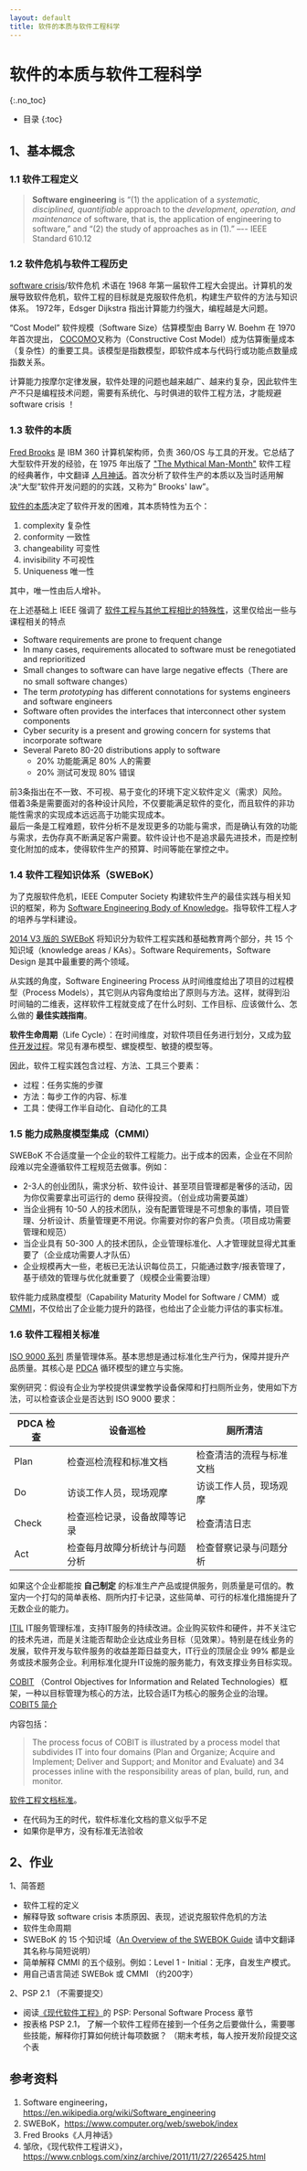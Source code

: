 ```yaml
---
layout: default
title: 软件的本质与软件工程科学
---
```


# 软件的本质与软件工程科学
{:.no_toc}

* 目录
{:toc}

## 1、基本概念

### 1.1 软件工程定义

> **Software engineering** is “(1) the application of a _systematic, disciplined, quantifiable_ approach to the _development, operation, and maintenance_ of software, that is, the application of engineering to software,” and “(2) the study of approaches as in (1).” –-- IEEE Standard 610.12

### 1.2 软件危机与软件工程历史

[software crisis](https://en.wikipedia.org/wiki/Software_crisis)/软件危机 术语在 1968 年第一届软件工程大会提出。计算机的发展导致软件危机，软件工程的目标就是克服软件危机，构建生产软件的方法与知识体系。 1972年，Edsger Dijkstra 指出计算能力约强大，编程越是大问题。

“Cost Model” 软件规模（Software Size）估算模型由 Barry W. Boehm 在 1970 年首次提出， [COCOMO](https://en.wikipedia.org/wiki/COCOMO)又称为（Constructive Cost Model）成为估算衡量成本（复杂性）的重要工具。该模型是指数模型，即软件成本与代码行或功能点数量成指数关系。

计算能力按摩尔定律发展，软件处理的问题也越来越广、越来约复杂，因此软件生产不只是编程技术问题，需要有系统化、与时俱进的软件工程方法，才能规避 software crisis ！

### 1.3 软件的本质

 [Fred Brooks](https://en.wikipedia.org/wiki/Fred_Brooks) 是 IBM 360 计算机架构师，负责 360/OS 与工具的开发。它总结了大型软件开发的经验，在 1975 年出版了 ["The Mythical Man-Month"](https://en.wikipedia.org/wiki/The_Mythical_Man-Month) 软件工程的经典著作，中文翻译 [人月神话](https://baike.baidu.com/item/%E4%BA%BA%E6%9C%88%E7%A5%9E%E8%AF%9D/7531243)。首次分析了软件生产的本质以及当时适用解决“大型”软件开发问题的的实践，又称为“ Brooks' law”。

[软件的本质](https://www.sebokwiki.org/wiki/The_Nature_of_Software)决定了软件开发的困难，其本质特性为五个：

1. complexity 复杂性
2. conformity 一致性
3. changeability 可变性
4. invisibility 不可视性
5. Uniqueness 唯一性

其中，唯一性由后人增补。

在上述基础上 IEEE 强调了 [软件工程与其他工程相比的特殊性](https://www.sebokwiki.org/wiki/Key_Points_a_Systems_Engineer_Needs_to_Know_about_Software_Engineering)，这里仅给出一些与课程相关的特点

* Software requirements are prone to frequent change
* In many cases, requirements allocated to software must be renegotiated and reprioritized
* Small changes to software can have large negative effects（There are no small software changes）
* The term _prototyping_ has different connotations for systems engineers and software engineers
* Software often provides the interfaces that interconnect other system components
* Cyber security is a present and growing concern for systems that incorporate software
* Several Pareto 80-20 distributions apply to software
    - 20% 功能能满足 80% 人的需要
    - 20% 测试可发现 80% 错误

前3条指出在不一致、不可视、易于变化的环境下定义软件定义（需求）风险。  
借着3条是需要面对的各种设计风险，不仅要能满足软件的变化，而且软件的非功能性需求的实现成本远远高于功能实现成本。  
最后一条是工程难题，软件分析不是发现更多的功能与需求，而是确认有效的功能与需求，去伪存真不断满足客户需要。软件设计也不是追求最先进技术，而是控制变化附加的成本，使得软件生产的预算、时间等能在掌控之中。

### 1.4 软件工程知识体系（SWEBoK）

为了克服软件危机，IEEE Computer Society 构建软件生产的最佳实践与相关知识的框架，称为 [Software Engineering Body of Knowledge](https://www.computer.org/web/swebok/index)。指导软件工程人才的培养与学科建设。 

[2014 V3 版的 SWEBoK](https://www.sebokwiki.org/wiki/An_Overview_of_the_SWEBOK_Guide) 将知识分为软件工程实践和基础教育两个部分，共 15 个知识域（knowledge areas / KAs）。Software Requirements，Software Design 是其中最重要的两个领域。

从实践的角度，Software Engineering Process 从时间维度给出了项目的过程模型（Process Models），其它则从内容角度给出了原则与方法。这样，就得到沿时间轴的二维表，这样软件工程就变成了在什么时刻、工作目标、应该做什么、怎么做的 **最佳实践指南**。

**软件生命周期**（Life Cycle）：在时间维度，对软件项目任务进行划分，又成为[软件开发过程](https://en.wikipedia.org/wiki/Software_development_process)。常见有瀑布模型、螺旋模型、敏捷的模型等。

因此，软件工程实践包含过程、方法、工具三个要素：

* 过程：任务实施的步骤
* 方法：每步工作的内容、标准
* 工具：使得工作半自动化、自动化的工具

### 1.5 能力成熟度模型集成（CMMI）

SWEBoK 不合适度量一个企业的软件工程能力。出于成本的因素，企业在不同阶段难以完全遵循软件工程规范去做事。例如：

* 2-3人的创业团队，需求分析、软件设计、甚至项目管理都是奢侈的活动，因为你仅需要拿出可运行的 demo 获得投资。（创业成功需要英雄）
* 当企业拥有 10-50 人的技术团队，没有配置管理是不可想象的事情，项目管理、分析设计、质量管理更不用说。你需要对你的客户负责。（项目成功需要管理和规范）
* 当企业具有 50-300 人的技术团队，企业管理标准化、人才管理就显得尤其重要了（企业成功需要人才队伍）
* 企业规模再大一些，老板已无法认识每位员工，只能通过数字/报表管理了，基于绩效的管理与优化就重要了（规模企业需要治理）

软件能力成熟度模型（Capability Maturity Model for Software / CMM）或 [CMMI](https://en.wikipedia.org/wiki/Capability_Maturity_Model_Integration)，不仅给出了企业能力提升的路径，也给出了企业能力评估的事实标准。


### 1.6 软件工程相关标准

[ISO 9000 系列](https://baike.baidu.com/item/ISO9000%E7%B3%BB%E5%88%97%E6%A0%87%E5%87%86) 质量管理体系。基本思想是通过标准化生产行为，保障并提升产品质量。其核心是 [PDCA](https://en.wikipedia.org/wiki/PDCA) 循环模型的建立与实施。

案例研究：假设有企业为学校提供课堂教学设备保障和打扫厕所业务，使用如下方法，可以检查该企业是否达到 ISO 9000 要求：

| PDCA 检查 | 设备巡检 | 厕所清洁 |
|-----------|---------|---------|
| Plan | 检查巡检流程和标准文档 | 检查清洁的流程与标准文档 |
| Do | 访谈工作人员，现场观摩 | 访谈工作人员，现场观摩 | 
| Check | 检查巡检记录，设备故障等记录 | 检查清洁日志 |
| Act | 检查每月故障分析统计与问题分析 | 检查督察记录与问题分析 |

如果这个企业都能按 **自己制定** 的标准生产产品或提供服务，则质量是可信的。教室内一个打勾的简单表格、厕所内打卡记录，这些简单、可行的标准化措施提升了无数企业的能力。

[ITIL](https://baike.baidu.com/item/ITIL/10498690) IT服务管理标准，支持IT服务的持续改进。企业购买软件和硬件，并不关注它的技术先进，而是关注能否帮助企业达成业务目标（见效果）。特别是在线业务的发展，软件开发与软件服务的收益差距日益变大，IT行业的顶层企业 99% 都是业务或技术服务企业。利用标准化提升IT设施的服务能力，有效支撑业务目标实现。 

[COBIT](https://en.wikipedia.org/wiki/COBIT) （Control Objectives for Information and Related Technologies）框架，一种以目标管理为核心的方法，比较合适IT为核心的服务企业的治理。[COBIT5 简介](http://www.isaca.org/education/upcoming-events/documents/intro-cobit5.pdf)

内容包括：

> The process focus of COBIT is illustrated by a process model that subdivides IT into four domains (Plan and Organize; Acquire and Implement; Deliver and Support; and Monitor and Evaluate) and 34 processes inline with the responsibility areas of plan, build, run, and monitor.

[软件工程文档标准](https://blog.csdn.net/xh16319/article/details/8309955)。

* 在代码为王的时代，软件标准化文档的意义似乎不足
* 如果你是甲方，没有标准无法验收

## 2、作业

1、简答题

* 软件工程的定义
* 解释导致 software crisis 本质原因、表现，述说克服软件危机的方法
* 软件生命周期
* SWEBoK 的 15 个知识域（[An Overview of the SWEBOK Guide](https://www.sebokwiki.org/wiki/An_Overview_of_the_SWEBOK_Guide) 请中文翻译其名称与简短说明）
* 简单解释 CMMI 的五个级别。例如：Level 1 - Initial：无序，自发生产模式。
* 用自己语言简述 SWEBok 或 CMMI （约200字）

2、PSP 2.1 （不需要提交）

* 阅读[《现代软件工程》](https://www.cnblogs.com/xinz/archive/2011/11/27/2265425.html)的 PSP: Personal Software Process 章节
* 按表格 PSP 2.1， 了解一个软件工程师在接到一个任务之后要做什么，需要哪些技能，解释你打算如何统计每项数据？ （期末考核，每人按开发阶段提交这个表



## 参考资料

1. Software engineering， https://en.wikipedia.org/wiki/Software_engineering
2. SWEBoK，https://www.computer.org/web/swebok/index
3. Fred Brooks《人月神话》
4. 邹欣，《现代软件工程讲义》，https://www.cnblogs.com/xinz/archive/2011/11/27/2265425.html




